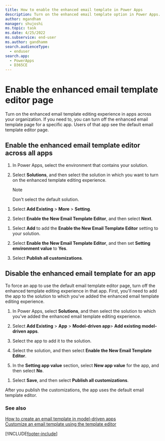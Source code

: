 ```yaml
---
title: How to enable the enhanced email template in Power Apps
description: Turn on the enhanced email template option in Power Apps.
author: mgandham
manager: shujoshi
ms.topic: task
ms.date: 4/25/2022
ms.subservice: end-user
ms.author: gandhamm
search.audienceType: 
  - enduser
search.app: 
  - PowerApps
  - D365CE
---
```


# Enable the enhanced email template editor page
<!-- Please replace "enable" with "turn on" throughout, IAW the Microsoft Style Guide. Thanks! -->

Turn on the enhanced email template editing experience in apps across your organization. If you need to, you can turn off the enhanced email template page for a specific app. Users of that app see the default email template editor page.

## Enable the enhanced email template editor across all apps

1. In Power Apps, select the environment that contains your solution.

1. Select **Solutions**, and then select the solution in which you want to turn on the enhanced template editing experience.

   > [!NOTE]
   > Don't select the default solution.
<!-- It would be helpful for users to know why not. -->

1. Select **Add Existing** > **More** > **Setting**.

1. Select **Enable the New Email Template Editor**, and then select **Next**.
<!--I couldn't find this in my demo tenant and I looked everywhere I could think of. Is there a prerequisite to being able to see this setting? -->

1. Select **Add** to add the **Enable the New Email Template Editor** setting to your solution.

1. Select **Enable the New Email Template Editor**, and then set **Setting environment value** to **Yes**.

1. Select **Publish all customizations**.

## Disable the enhanced email template for an app
<!-- Please replace "disable" with "turn off" throughout. -->

To force an app to use the default email template editor page, turn off the enhanced template editing experience in that app. First, you'll need to add the app to the solution to which you've added the enhanced email template editing experience.

1. In Power Apps, select **Solutions**, and then select the solution to which you've added the enhanced email template editing experience.

1. Select **Add Existing** > **App** > **Model-driven app**> **Add existing model-driven apps**.

1. Select the app to add it to the solution.

1. Select the solution, and then select **Enable the New Email Template Editor**.

1. In the **Setting app value** section, select **New app value** for the app, and then select **No**.
<!--This really needs a screenshot. -->

1. Select **Save**, and then select **Publish all customizations**.

After you publish the customizations, the app uses the default email template editor.

<!--The example didn't add anything useful. -->
### See also

[How to create an email template  in model-driven apps](email-template-create.md)  
[Customize an email template using the template editor](cs-template-options.md)

[!INCLUDE[footer-include](../includes/footer-banner.md)]
